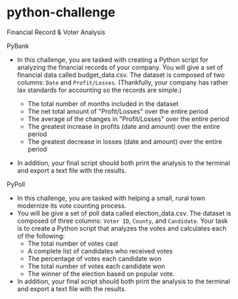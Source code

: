 # python-challenge
Financial Record &amp; Voter Analysis

PyBank

- In this challenge, you are tasked with creating a Python script for analyzing the financial records of your company. You will give a set of financial data called budget_data.csv. The dataset is composed of two columns: `Date` and `Profit/Losses`. (Thankfully, your company has rather lax standards for accounting so the records are simple.)
  - The total number of months included in the dataset
  - The net total amount of "Profit/Losses" over the entire period
  - The average of the changes in "Profit/Losses" over the entire period
  - The greatest increase in profits (date and amount) over the entire period
  - The greatest decrease in losses (date and amount) over the entire period

- In addition, your final script should both print the analysis to the terminal and export a text file with the results.

PyPoll

- In this challenge, you are tasked with helping a small, rural town modernize its vote counting process.
- You will be give a set of poll data called election_data.csv. The dataset is composed of three columns: `Voter ID`, `County`, and `Candidate`. Your task is to create a Python script that analyzes the votes and calculates each of the following:
  - The total number of votes cast
  - A complete list of candidates who received votes
  - The percentage of votes each candidate won
  - The total number of votes each candidate won
  - The winner of the election based on popular vote.
- In addition, your final script should both print the analysis to the terminal and export a text file with the results.